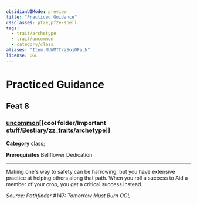 ```yaml
---
obsidianUIMode: preview
title: "Practiced Guidance"
cssclasses: pf2e,pf2e-spell
tags:
  - trait/archetype
  - trait/uncommon
  - category/class
aliases: "Item.NUWMTCraSojOFaLN"
license: OGL
---
```

# Practiced Guidance
## Feat 8
### [uncommon](cool%20folder/Important%20stuff/Bestiary/zz_traits/uncommon.md "Uncommon Rarity Trait")[[cool folder/Important stuff/Bestiary/zz_traits/archetype]]

**Category** class; 



**Prerequisites** Bellflower Dedication
* * *
Making one's way to safety can be harrowing, but you have extensive practice at helping others along that path. When you roll a success to Aid a member of your crop, you get a critical success instead.

*Source: Pathfinder #147: Tomorrow Must Burn*
*OGL*